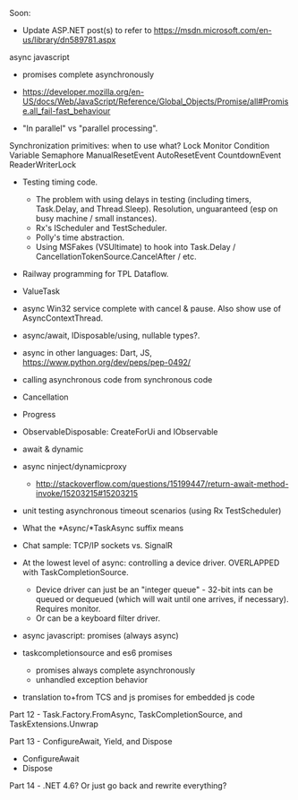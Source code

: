 Soon:
- Update ASP.NET post(s) to refer to https://msdn.microsoft.com/en-us/library/dn589781.aspx

async javascript
- promises complete asynchronously
- https://developer.mozilla.org/en-US/docs/Web/JavaScript/Reference/Global_Objects/Promise/all#Promise.all_fail-fast_behaviour

- "In parallel" vs "parallel processing".

Synchronization primitives: when to use what?
Lock
Monitor
Condition Variable
Semaphore
ManualResetEvent
AutoResetEvent
CountdownEvent
ReaderWriterLock

- Testing timing code.
  - The problem with using delays in testing (including timers, Task.Delay, and Thread.Sleep). Resolution, unguaranteed (esp on busy machine / small instances).
  - Rx's IScheduler and TestScheduler.
  - Polly's time abstraction.
  - Using MSFakes (VSUltimate) to hook into Task.Delay / CancellationTokenSource.CancelAfter / etc.

- Railway programming for TPL Dataflow.
- ValueTask<T>
- async Win32 service complete with cancel & pause. Also show use of AsyncContextThread.
- async/await, IDisposable/using, nullable types?.
- async in other languages: Dart, JS, https://www.python.org/dev/peps/pep-0492/
- calling asynchronous code from synchronous code
- Cancellation
- Progress
- ObservableDisposable: CreateForUi and IObservable<T>
- await & dynamic
- async ninject/dynamicproxy
  - http://stackoverflow.com/questions/15199447/return-await-method-invoke/15203215#15203215
- unit testing asynchronous timeout scenarios (using Rx TestScheduler)
- What the *Async/*TaskAsync suffix means
- Chat sample: TCP/IP sockets vs. SignalR
- At the lowest level of async: controlling a device driver. OVERLAPPED with TaskCompletionSource.
  - Device driver can just be an "integer queue" - 32-bit ints can be queued or dequeued (which will wait until one arrives, if necessary). Requires monitor.
  - Or can be a keyboard filter driver.
- async javascript: promises (always async)
- taskcompletionsource and es6 promises
  - promises always complete asynchronously
  - unhandled exception behavior
- translation to+from TCS and js promises for embedded js code

Part 12 - Task.Factory.FromAsync, TaskCompletionSource, and TaskExtensions.Unwrap

Part 13 - ConfigureAwait, Yield, and Dispose
- ConfigureAwait
- Dispose

Part 14 - .NET 4.6? Or just go back and rewrite everything?